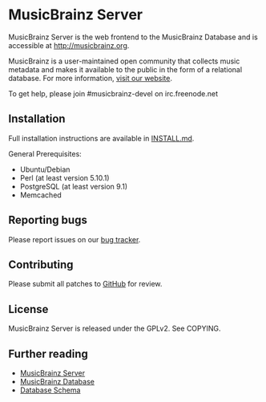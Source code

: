 MusicBrainz Server
==================

MusicBrainz Server is the web frontend to the MusicBrainz Database
and is accessible at http://musicbrainz.org.

MusicBrainz is a user-maintained open community that collects music metadata
and makes it available to the public in the form of a relational database.
For more information, [visit our website](http://musicbrainz.org/doc/About).

To get help, please join #musicbrainz-devel on irc.freenode.net

Installation
------------

Full installation instructions are available in [INSTALL.md](INSTALL.md).

General Prerequisites:

* Ubuntu/Debian
* Perl (at least version 5.10.1)
* PostgreSQL (at least version 9.1)
* Memcached

Reporting bugs
--------------

Please report issues on our [bug tracker](http://tickets.musicbrainz.org/).

Contributing
------------

Please submit all patches to [GitHub](https://github.com/metabrainz/musicbrainz-server/pulls) for review.

License
-------

MusicBrainz Server is released under the GPLv2. See COPYING.

Further reading
---------------

* [MusicBrainz Server](http://musicbrainz.org/doc/MusicBrainz_Server)
* [MusicBrainz Database](http://musicbrainz.org/doc/MusicBrainz_Database)
* [Database Schema](http://musicbrainz.org/doc/MusicBrainz_Database/Schema)
